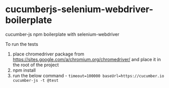 # cucumberjs-selenium-webdriver-boilerplate
cucumber-js npm boilerplate with selenium-webdriver

To run the tests

1. place chromedriver package from https://sites.google.com/a/chromium.org/chromedriver/ and place it in the root of the project
2. npm install
3. run the below command - `timeout=100000 baseUrl=https://cucumber.io  cucumber-js -t @test`
